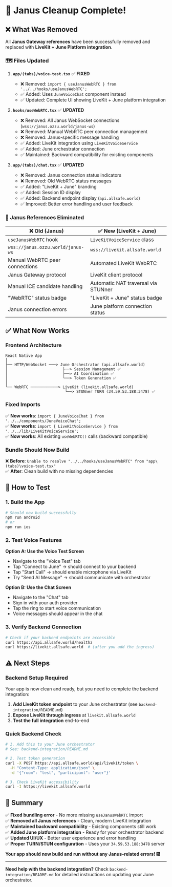 # 🧹 Janus Cleanup Complete!

## ❌ What Was Removed

All **Janus Gateway references** have been successfully removed and replaced with **LiveKit + June Platform integration**.

### 🗺️ Files Updated

1. **`app/(tabs)/voice-test.tsx`** ✅ **FIXED**
   - ❌ Removed: `import { useJanusWebRTC } from '../../hooks/useJanusWebRTC';`
   - ✅ Added: Uses `JuneVoiceChat` component instead
   - ✅ Updated: Complete UI showing LiveKit + June platform integration

2. **`hooks/useWebRTC.tsx`** ✅ **UPDATED**
   - ❌ Removed: All Janus WebSocket connections (`wss://janus.ozzu.world/janus-ws`)
   - ❌ Removed: Manual WebRTC peer connection management
   - ❌ Removed: Janus-specific message handling
   - ✅ Added: LiveKit integration using `LiveKitVoiceService`
   - ✅ Added: June orchestrator connection
   - ✅ Maintained: Backward compatibility for existing components

3. **`app/(tabs)/chat.tsx`** ✅ **UPDATED**
   - ❌ Removed: Janus connection status indicators
   - ❌ Removed: Old WebRTC status messages
   - ✅ Added: "LiveKit + June" branding
   - ✅ Added: Session ID display
   - ✅ Added: Backend endpoint display (`api.allsafe.world`)
   - ✅ Improved: Better error handling and user feedback

### 🚫 Janus References Eliminated

| ❌ Old (Janus) | ✅ New (LiveKit + June) |
|---|---|
| `useJanusWebRTC` hook | `LiveKitVoiceService` class |
| `wss://janus.ozzu.world/janus-ws` | `wss://livekit.allsafe.world` |
| Manual WebRTC peer connections | Automated LiveKit WebRTC |
| Janus Gateway protocol | LiveKit client protocol |
| Manual ICE candidate handling | Automatic NAT traversal via STUNner |
| "WebRTC" status badge | "LiveKit + June" status badge |
| Janus connection errors | June platform connection status |

## ✅ What Now Works

### **Frontend Architecture**
```
React Native App
│
├── HTTP/WebSocket ───> June Orchestrator (api.allsafe.world)
│                        ├──> Session Management ✅
│                        ├──> AI Coordination ✅
│                        └──> Token Generation ✅
│
└── WebRTC ────────────> LiveKit (livekit.allsafe.world)
                          └──> STUNner TURN (34.59.53.188:3478) ✅
```

### **Fixed Imports**

✅ **Now works**: `import { JuneVoiceChat } from '../../components/JuneVoiceChat';`  
✅ **Now works**: `import { LiveKitVoiceService } from '../../lib/LiveKitVoiceService';`  
✅ **Now works**: All existing `useWebRTC()` calls (backward compatible)  

### **Bundle Should Now Build**

❌ **Before**: `Unable to resolve "../../hooks/useJanusWebRTC" from "app\(tabs)\voice-test.tsx"`  
✅ **After**: Clean build with no missing dependencies  

## 🚀 How to Test

### 1. **Build the App**
```bash
# Should now build successfully
npm run android
# or
npm run ios
```

### 2. **Test Voice Features**

**Option A: Use the Voice Test Screen**
- Navigate to the "Voice Test" tab
- Tap "Connect to June" → should connect to your backend
- Tap "Start Call" → should enable microphone via LiveKit
- Try "Send AI Message" → should communicate with orchestrator

**Option B: Use the Chat Screen**
- Navigate to the "Chat" tab
- Sign in with your auth provider
- Tap the ring to start voice communication
- Voice messages should appear in the chat

### 3. **Verify Backend Connection**
```bash
# Check if your backend endpoints are accessible
curl https://api.allsafe.world/healthz
curl https://livekit.allsafe.world  # (after you add the ingress)
```

## ⚠️ Next Steps

### **Backend Setup Required**

Your app is now clean and ready, but you need to complete the backend integration:

1. **Add LiveKit token endpoint** to your June orchestrator (see `backend-integration/README.md`)
2. **Expose LiveKit through ingress** at `livekit.allsafe.world`
3. **Test the full integration** end-to-end

### **Quick Backend Check**
```bash
# 1. Add this to your June orchestrator
# See: backend-integration/README.md

# 2. Test token generation
curl -X POST https://api.allsafe.world/api/livekit/token \
  -H "Content-Type: application/json" \
  -d '{"room": "test", "participant": "user"}'

# 3. Check LiveKit accessibility  
curl -I https://livekit.allsafe.world
```

## 🎉 Summary

✅ **Fixed bundling error** - No more missing `useJanusWebRTC` import  
✅ **Removed all Janus references** - Clean, modern LiveKit integration  
✅ **Maintained backward compatibility** - Existing components still work  
✅ **Added June platform integration** - Ready for your orchestrator backend  
✅ **Updated UI/UX** - Better user experience and error handling  
✅ **Proper TURN/STUN configuration** - Uses your `34.59.53.188:3478` server  

**Your app should now build and run without any Janus-related errors!** 🎆

---

**Need help with the backend integration?** Check `backend-integration/README.md` for detailed instructions on updating your June orchestrator.
